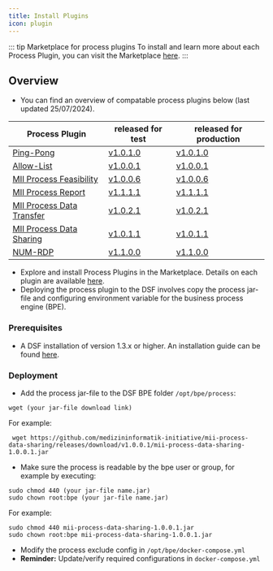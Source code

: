 ```yaml
---
title: Install Plugins
icon: plugin
---
```


::: tip Marketplace for process plugins
To install and learn more about each Process Plugin, you can visit the Marketplace [here](https://hub.dsf.dev/).
:::


## **Overview**
- You can find an overview of compatable process plugins below (last updated 25/07/2024).


| Process Plugin            | released for test             | released for production       |
| ------------------------- | ----------------------------- | ----------------------------- |
| [Ping-Pong](https://github.com/datasharingframework/dsf-process-ping-pong/releases)                 | [v1.0.1.0](https://github.com/datasharingframework/dsf-process-ping-pong/releases/tag/v1.0.1.0) | [v1.0.1.0](https://github.com/datasharingframework/dsf-process-ping-pong/releases/tag/v1.0.1.0) |
| [Allow-List](https://github.com/datasharingframework/dsf-process-allow-list/releases)                | [v1.0.0.1](https://github.com/datasharingframework/dsf-process-allow-list/releases/tag/v1.0.0.1) | [v1.0.0.1](https://github.com/datasharingframework/dsf-process-allow-list/releases/tag/v1.0.0.1) |
| [MII Process Feasibility](https://github.com/medizininformatik-initiative/mii-process-feasibility/releases)   | [v1.0.0.6](https://github.com/medizininformatik-initiative/mii-process-feasibility/releases/tag/v1.0.0.6) | [v1.0.0.6](https://github.com/medizininformatik-initiative/mii-process-feasibility/releases/tag/v1.0.0.6) |
| [MII Process Report](https://github.com/medizininformatik-initiative/mii-process-report/releases)        | [v1.1.1.1](https://github.com/medizininformatik-initiative/mii-process-report/releases/tag/v1.1.1.1) | [v1.1.1.1](https://github.com/medizininformatik-initiative/mii-process-report/releases/tag/v1.1.1.1) |
| [MII Process Data Transfer](https://github.com/medizininformatik-initiative/mii-process-data-transfer/releases) | [v1.0.2.1](https://github.com/medizininformatik-initiative/mii-process-data-transfer/releases/tag/v1.0.2.1) | [v1.0.2.1](https://github.com/medizininformatik-initiative/mii-process-data-transfer/releases/tag/v1.0.2.1) |
| [MII Process Data Sharing](https://github.com/medizininformatik-initiative/mii-process-data-sharing/releases) | [v1.0.1.1](https://github.com/medizininformatik-initiative/mii-process-data-sharing/releases/tag/v1.0.1.1) | [v1.0.1.1](https://github.com/medizininformatik-initiative/mii-process-data-sharing/releases/tag/v1.0.1.1) |
| [NUM-RDP](https://github.com/num-codex/codex-processes-ap1/releases)              | [v1.1.0.0](https://github.com/num-codex/codex-processes-ap1/releases/tag/v1.1.0.0) | [v1.1.0.0](https://github.com/num-codex/codex-processes-ap1/releases/tag/v1.1.0.0) |


- Explore and install Process Plugins in the Marketplace. Details on each plugin are available [here](https://hub.dsf.dev/).
- Deploying the process plugin to the DSF involves copy the process jar-file and configuring environment variable for the business process engine (BPE).


### Prerequisites
- A DSF installation of version 1.3.x or higher. An installation guide can be found [here](https://dsf.dev/stable/maintain/install.html).

### Deployment
- Add the process jar-file to the DSF BPE folder `/opt/bpe/process`: 
```
wget (your jar-file download link)
```

For example:
```
 wget https://github.com/medizininformatik-initiative/mii-process-data-sharing/releases/download/v1.0.0.1/mii-process-data-sharing-1.0.0.1.jar
```

- Make sure the process is readable by the bpe user or group, for example by executing:
```
sudo chmod 440 (your jar-file name.jar)
sudo chown root:bpe (your jar-file name.jar)
```
For example:
```
sudo chmod 440 mii-process-data-sharing-1.0.0.1.jar
sudo chown root:bpe mii-process-data-sharing-1.0.0.1.jar
```

- Modify the process exclude config in `/opt/bpe/docker-compose.yml`
- **Reminder:** Update/verify required configurations in `docker-compose.yml`
